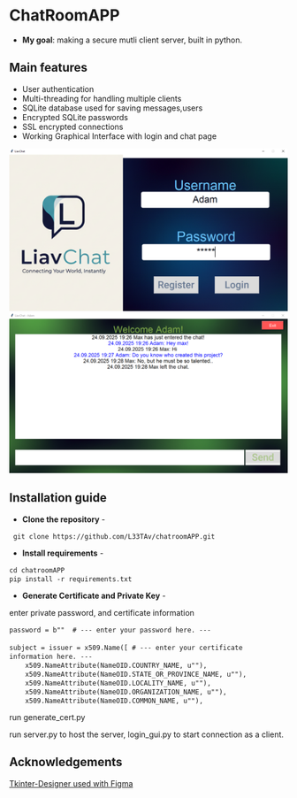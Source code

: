 # ChatRoomAPP

 - **My goal**: making a secure mutli client server, built in python.

## Main features
- User authentication 
- Multi-threading for handling multiple clients
- SQLite database used for saving messages,users
- Encrypted SQLite passwords
- SSL encrypted connections
- Working Graphical Interface with login and chat page 

![Login Page](assets/LoginPage.PNG)
![Chat Page](assets/ChatPage.PNG)

## Installation guide
- **Clone the repository** - 
```
 git clone https://github.com/L33TAv/chatroomAPP.git
```
- **Install requirements** - 
```
cd chatroomAPP
pip install -r requirements.txt
```
- **Generate Certificate and Private Key** -

enter private password, and certificate information 
```
password = b""  # --- enter your password here. ---

subject = issuer = x509.Name([ # --- enter your certificate information here. ---
    x509.NameAttribute(NameOID.COUNTRY_NAME, u""),
    x509.NameAttribute(NameOID.STATE_OR_PROVINCE_NAME, u""),
    x509.NameAttribute(NameOID.LOCALITY_NAME, u""),
    x509.NameAttribute(NameOID.ORGANIZATION_NAME, u""),
    x509.NameAttribute(NameOID.COMMON_NAME, u""),
```
run generate_cert.py

run server.py to host the server, login_gui.py to start connection as a client.

## Acknowledgements
 [Tkinter-Designer used with Figma](https://github.com/ParthJadhav/Tkinter-Designer)